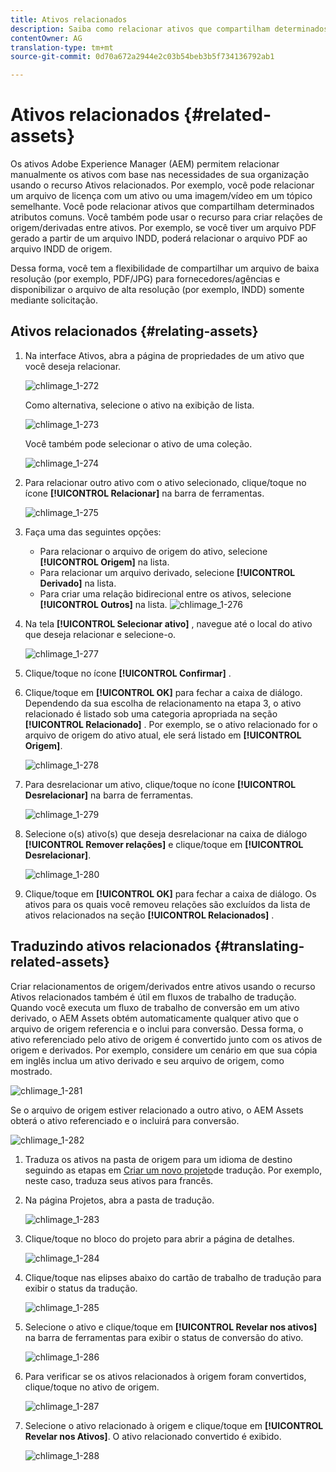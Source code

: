 ```yaml
---
title: Ativos relacionados
description: Saiba como relacionar ativos que compartilham determinados atributos comuns. Você também pode usar o recurso para criar relações de origem/derivadas entre ativos.
contentOwner: AG
translation-type: tm+mt
source-git-commit: 0d70a672a2944e2c03b54beb3b5f734136792ab1

---
```



# Ativos relacionados {#related-assets}

Os ativos Adobe Experience Manager (AEM) permitem relacionar manualmente os ativos com base nas necessidades de sua organização usando o recurso Ativos relacionados. Por exemplo, você pode relacionar um arquivo de licença com um ativo ou uma imagem/vídeo em um tópico semelhante. Você pode relacionar ativos que compartilham determinados atributos comuns. Você também pode usar o recurso para criar relações de origem/derivadas entre ativos. Por exemplo, se você tiver um arquivo PDF gerado a partir de um arquivo INDD, poderá relacionar o arquivo PDF ao arquivo INDD de origem.

Dessa forma, você tem a flexibilidade de compartilhar um arquivo de baixa resolução (por exemplo, PDF/JPG) para fornecedores/agências e disponibilizar o arquivo de alta resolução (por exemplo, INDD) somente mediante solicitação.

## Ativos relacionados {#relating-assets}

1. Na interface Ativos, abra a página de propriedades de um ativo que você deseja relacionar.

   ![chlimage_1-272](assets/chlimage_1-272.png)

   Como alternativa, selecione o ativo na exibição de lista.

   ![chlimage_1-273](assets/chlimage_1-273.png)

   Você também pode selecionar o ativo de uma coleção.

   ![chlimage_1-274](assets/chlimage_1-274.png)

1. Para relacionar outro ativo com o ativo selecionado, clique/toque no ícone **[!UICONTROL Relacionar]** na barra de ferramentas.

   ![chlimage_1-275](assets/chlimage_1-275.png)

1. Faça uma das seguintes opções:

   * Para relacionar o arquivo de origem do ativo, selecione **[!UICONTROL Origem]** na lista.
   * Para relacionar um arquivo derivado, selecione **[!UICONTROL Derivado]** na lista.
   * Para criar uma relação bidirecional entre os ativos, selecione **[!UICONTROL Outros]** na lista.
   ![chlimage_1-276](assets/chlimage_1-276.png)

1. Na tela **[!UICONTROL Selecionar ativo]** , navegue até o local do ativo que deseja relacionar e selecione-o.

   ![chlimage_1-277](assets/chlimage_1-277.png)

1. Clique/toque no ícone **[!UICONTROL Confirmar]** .
1. Clique/toque em **[!UICONTROL OK]** para fechar a caixa de diálogo. Dependendo da sua escolha de relacionamento na etapa 3, o ativo relacionado é listado sob uma categoria apropriada na seção **[!UICONTROL Relacionado]** . Por exemplo, se o ativo relacionado for o arquivo de origem do ativo atual, ele será listado em **[!UICONTROL Origem]**.

   ![chlimage_1-278](assets/chlimage_1-278.png)

1. Para desrelacionar um ativo, clique/toque no ícone **[!UICONTROL Desrelacionar]** na barra de ferramentas.

   ![chlimage_1-279](assets/chlimage_1-279.png)

1. Selecione o(s) ativo(s) que deseja desrelacionar na caixa de diálogo **[!UICONTROL Remover relações]** e clique/toque em **[!UICONTROL Desrelacionar]**.

   ![chlimage_1-280](assets/chlimage_1-280.png)

1. Clique/toque em **[!UICONTROL OK]** para fechar a caixa de diálogo. Os ativos para os quais você removeu relações são excluídos da lista de ativos relacionados na seção **[!UICONTROL Relacionados]** .

## Traduzindo ativos relacionados {#translating-related-assets}

Criar relacionamentos de origem/derivados entre ativos usando o recurso Ativos relacionados também é útil em fluxos de trabalho de tradução. Quando você executa um fluxo de trabalho de conversão em um ativo derivado, o AEM Assets obtém automaticamente qualquer ativo que o arquivo de origem referencia e o inclui para conversão. Dessa forma, o ativo referenciado pelo ativo de origem é convertido junto com os ativos de origem e derivados. Por exemplo, considere um cenário em que sua cópia em inglês inclua um ativo derivado e seu arquivo de origem, como mostrado.

![chlimage_1-281](assets/chlimage_1-281.png)

Se o arquivo de origem estiver relacionado a outro ativo, o AEM Assets obterá o ativo referenciado e o incluirá para conversão.

![chlimage_1-282](assets/chlimage_1-282.png)

1. Traduza os ativos na pasta de origem para um idioma de destino seguindo as etapas em [Criar um novo projeto](translation-projects.md#create-a-new-translation-project)de tradução. Por exemplo, neste caso, traduza seus ativos para francês.
1. Na página Projetos, abra a pasta de tradução.

   ![chlimage_1-283](assets/chlimage_1-283.png)

1. Clique/toque no bloco do projeto para abrir a página de detalhes.

   ![chlimage_1-284](assets/chlimage_1-284.png)

1. Clique/toque nas elipses abaixo do cartão de trabalho de tradução para exibir o status da tradução.

   ![chlimage_1-285](assets/chlimage_1-285.png)

1. Selecione o ativo e clique/toque em **[!UICONTROL Revelar nos ativos]** na barra de ferramentas para exibir o status de conversão do ativo.

   ![chlimage_1-286](assets/chlimage_1-286.png)

1. Para verificar se os ativos relacionados à origem foram convertidos, clique/toque no ativo de origem.

   ![chlimage_1-287](assets/chlimage_1-287.png)

1. Selecione o ativo relacionado à origem e clique/toque em **[!UICONTROL Revelar nos Ativos]**. O ativo relacionado convertido é exibido.

   ![chlimage_1-288](assets/chlimage_1-288.png)
